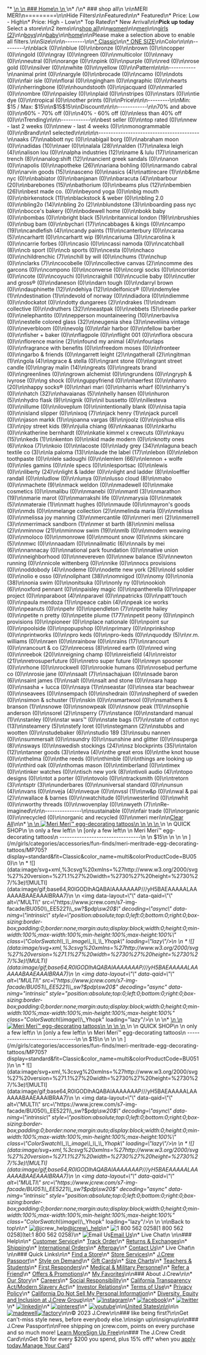 "*   [\n    \n    ### Home\n    \n    ](/)\n*   /\n*   ### shop all\n    \n\nMERI MERI\n=========\n\nHide Filters\n\nFeatured\n\n*   Featured\n*   Price: Low - High\n*   Price: High - Low\n*   Top Rated\n*   New Arrival\n\n**Pick up today** Select a store\n\n2 items\n\n[shop all](/all/?crawl=no)\n\n[women](/all/womens?crawl=no)\n\n[men](/all/mens?crawl=no)\n\n[girls (2)](/all/girls?crawl=no)\n\n[boys](/all/boys?crawl=no)\n\n[baby](/all/baby?crawl=no)\n\n[home](/all/home?crawl=no)\n\nPlease make a selection above to enable all filters.\n\nSize\n\n\n--------\n\n[*   Classic](/all/?brand=MERI%20MERI&crawl=no&fit=Classic)\n\n[*   ONE SIZE](/all/?brand=MERI%20MERI&crawl=no&size=ONE%20SIZE)\n\nColor\n\n\n---------\n\nblack (0)\n\nblue (0)\n\nbronze (0)\n\nbrown (0)\n\ncopper (0)\n\ngold (0)\n\ngray (0)\n\ngreen (0)\n\nmulticolor (0)\n\nnavy (0)\n\nneutral (0)\n\norange (0)\n\npink (0)\n\npurple (0)\n\nred (0)\n\nrose gold (0)\n\nsilver (0)\n\nwhite (0)\n\nyellow (0)\n\nPattern\n\n\n-----------\n\nanimal print (0)\n\nargyle (0)\n\nbrocade (0)\n\ncamo (0)\n\ndots (0)\n\nfair isle (0)\n\nfloral (0)\n\ngingham (0)\n\ngraphic (0)\n\nhearts (0)\n\nherringbone (0)\n\nhoundstooth (0)\n\njacquard (0)\n\nmarled (0)\n\nombre (0)\n\npaisley (0)\n\nplaid (0)\n\nstripes (0)\n\nstars (0)\n\ntie dye (0)\n\ntropical (0)\n\nother prints (0)\n\nPrice\n\n\n---------\n\nMin: $15 / Max: $15\n\n$15$15\n\nDiscount\n\n\n------------\n\n70% and above (0)\n\n60% - 70% off (0)\n\n40% - 60% off (0)\n\nless than 40% off (0)\n\nTrending\n\n\n------------\n\nbest seller (0)\n\ntop rated (0)\n\nnew - last 2 weeks (0)\n\nnew - last 4 weeks (0)\n\nmonogrammable (0)\n\nBrand\n\n1 selected[](/all/?crawl=no)\n\n\n\n\n-----------------------------------------\n\n[](/all/?brand=AAKS,MERI%20MERI&crawl=no)aaks (7)\n\nabbott nyc (0)\n\nabigail borg (0)\n\nabraham moon (0)\n\n[](/all/?brand=ADIDAS,MERI%20MERI&crawl=no)adidas (10)\n\naer (0)\n\n[](/all/?brand=ALALA,MERI%20MERI&crawl=no)alala (28)\n\n[](/all/?brand=ALDEN,MERI%20MERI&crawl=no)alden (17)\n\n[](/all/?brand=ALEXA%20LEIGH,MERI%20MERI&crawl=no)alexa leigh (4)\n\nalison lou (0)\n\n[](/all/?brand=ALPHA%20INDUSTRIES,MERI%20MERI&crawl=no)alpha industries (12)\n\n[](/all/?brand=AME%20%26%20LULU,MERI%20MERI&crawl=no)ame & lulu (17)\n\n[](/all/?brand=AMERICAN%20TRENCH,MERI%20MERI&crawl=no)american trench (8)\n\n[](/all/?brand=ANALOG%3ASHIFT,MERI%20MERI&crawl=no)analog:shift (12)\n\nancient greek sandals (0)\n\nanon (0)\n\napolis (0)\n\n[](/all/?brand=APOTHEKE,MERI%20MERI&crawl=no)apotheke (26)\n\nariana bohling (0)\n\narmando cabral (0)\n\n[](/all/?brand=ARVIN%20GOODS,MERI%20MERI&crawl=no)arvin goods (15)\n\nasceno (0)\n\n[](/all/?brand=ASICS,MERI%20MERI&crawl=no)asics (4)\n\n[](/all/?brand=ATTIRECARE,MERI%20MERI&crawl=no)attirecare (1)\n\nb&me nyc (0)\n\nbabiator (0)\n\nbanjanan (0)\n\n[](/all/?brand=BARACUTA,MERI%20MERI&crawl=no)baracuta (4)\n\n[](/all/?brand=BARBOUR,MERI%20MERI&crawl=no)barbour (20)\n\n[](/all/?brand=BAREBONES,MERI%20MERI&crawl=no)barebones (15)\n\nbathorium (0)\n\n[](/all/?brand=BEAMS%20PLUS,MERI%20MERI&crawl=no)beams plus (12)\n\n[](/all/?brand=BEMBIEN,MERI%20MERI&crawl=no)bembien (26)\n\nbest made co. (0)\n\nbeyond yoga (0)\n\nbig mouth (0)\n\n[](/all/?brand=Birkenstock,MERI%20MERI&crawl=no)birkenstock (11)\n\nblackstock & weber (0)\n\nbling 2.0 (0)\n\n[](/all/?brand=BLING2O,MERI%20MERI&crawl=no)bling2o (14)\n\n[](/all/?brand=BLING%202o,MERI%20MERI&crawl=no)bling 2o (2)\n\n[](/all/?brand=BLUNDSTONE,MERI%20MERI&crawl=no)blundstone (3)\n\nboarding pass nyc (0)\n\nbocce's bakery (0)\n\nbodewell home (0)\n\nbokk baby (0)\n\nbombas (0)\n\n[](/all/?brand=BRIGHT%20BLACK,MERI%20MERI&crawl=no)bright black (5)\n\n[](/all/?brand=BRITANNICAL%20LONDON,MERI%20MERI&crawl=no)britannical london (19)\n\nbrushies (0)\n\nbug bam (0)\n\n[](/all/?brand=BYCHARI,MERI%20MERI&crawl=no)bychari (17)\n\ncabbages & kings (0)\n\n[](/all/?brand=CAMPO,MERI%20MERI&crawl=no)campo (19)\n\n[](/all/?brand=CANDLEFISH,MERI%20MERI&crawl=no)candlefish (4)\n\n[](/all/?brand=CANDY%20PAINTS,MERI%20MERI&crawl=no)candy paints (11)\n\ncanterbury (0)\n\n[](/all/?brand=CARAA,MERI%20MERI&crawl=no)caraa (5)\n\ncarhartt (0)\n\n[](/all/?brand=CARHARTT%20WIP,MERI%20MERI&crawl=no)carhartt wip (9)\n\n[](/all/?brand=CARIUMA,MERI%20MERI&crawl=no)cariuma (3)\n\ncarolina k (0)\n\ncarrie forbes (0)\n\ncasio (0)\n\ncassi namoda (0)\n\n[](/all/?brand=CATCHBALL,MERI%20MERI&crawl=no)catchball (8)\n\ncb sport (0)\n\ncb sports (0)\n\ncesta (0)\n\nchaco (0)\n\n[](/all/?brand=CHILDRENCHIC,MERI%20MERI&crawl=no)childrenchic (7)\n\nchill by will (0)\n\n[](/all/?brand=CHUMS,MERI%20MERI&crawl=no)chums (1)\n\nchup (0)\n\n[](/all/?brand=CLARKS,MERI%20MERI&crawl=no)clarks (7)\n\ncocobelle (0)\n\n[](/all/?brand=COLLECTIVE%20CANVAS,MERI%20MERI&crawl=no)collective canvas (2)\n\ncomme des garcons (0)\n\ncompono (0)\n\nconverse (0)\n\ncorgi socks (0)\n\ncorridor (0)\n\ncote (0)\n\ncoyuchi (0)\n\n[](/all/?brand=CRAIGHILL,MERI%20MERI&crawl=no)craighill (10)\n\ncuclie baby (0)\n\ncutler and gross® (0)\n\ndaneson (0)\n\ndarn tough (0)\n\ndarryl brown (0)\n\n[](/all/?brand=DAUPHINETTE,MERI%20MERI&crawl=no)dauphinette (12)\n\n[](/all/?brand=DEHIYA,MERI%20MERI&crawl=no)dehiya (12)\n\ndelfonics® (0)\n\n[](/all/?brand=DEMYLEE,MERI%20MERI&crawl=no)demylee (1)\n\n[](/all/?brand=DESTINATION,MERI%20MERI&crawl=no)destination (1)\n\ndevold of norway (0)\n\ndiadora (0)\n\ndiemme (0)\n\ndockatot (0)\n\n[](/all/?brand=DOTTY%20DUNGAREES,MERI%20MERI&crawl=no)dotty dungarees (2)\n\n[](/all/?brand=DRAKES,MERI%20MERI&crawl=no)drakes (1)\n\ndream collective (0)\n\n[](/all/?brand=DRUTHERS,MERI%20MERI&crawl=no)druthers (32)\n\neastpak (0)\n\n[](/all/?brand=EBBETS,MERI%20MERI&crawl=no)ebbets (5)\n\nedie parker (0)\n\nelephantito (0)\n\n[](/all/?brand=EPPERSON%20MOUNTAINEERING,MERI%20MERI&crawl=no)epperson mountaineering (10)\n\nerbaviva (0)\n\n[](/all/?brand=ESTELLE%20COLORED%20GLASS,MERI%20MERI&crawl=no)estelle colored glass (32)\n\n[](/all/?brand=EUGENIA%20SHEA,MERI%20MERI&crawl=no)eugenia shea (3)\n\neveliina vintage (0)\n\neverbloom (0)\n\nevolg (0)\n\nfair harbor (0)\n\nfellow barber (0)\n\nfisher + baker (0)\n\nflagpole (0)\n\nflight 001 (0)\n\nflora obscura (0)\n\n[](/all/?brand=FLORENCE%20MARINE,MERI%20MERI&crawl=no)florence marine (2)\n\n[](/all/?brand=FOUND%20MY%20ANIMAL,MERI%20MERI&crawl=no)found my animal (4)\n\nfourlaps (0)\n\nfragrance with benefits (0)\n\nfreedom moses (0)\n\nfronteer (0)\n\ngarbo & friends (0)\n\n[](/all/?brand=GARRETT%20LEIGHT,MERI%20MERI&crawl=no)garrett leight (2)\n\n[](/all/?brand=GATHERALL,MERI%20MERI&crawl=no)gatherall (2)\n\n[](/all/?brand=GITMAN,MERI%20MERI&crawl=no)gitman (1)\n\n[](/all/?brand=GOLA,MERI%20MERI&crawl=no)gola (4)\n\ngrace & stella (0)\n\ngrant stone (0)\n\ngrant street candle (0)\n\n[](/all/?brand=GRAY%20MALIN,MERI%20MERI&crawl=no)gray malin (14)\n\ngreats (0)\n\ngreats brand (0)\n\ngreenlines (0)\n\ngrown alchemist (0)\n\ngrundens (0)\n\ngryph & ivyrose (0)\n\ng shock (0)\n\nguppyfriend (0)\n\nhaerfest (0)\n\n[](/all/?brand=HANRO,MERI%20MERI&crawl=no)hanro (20)\n\nhappy socks® (0)\n\nhari mari (0)\n\nharris wharf (0)\n\nharry's (0)\n\n[](/all/?brand=HATCH,MERI%20MERI&crawl=no)hatch (32)\n\n[](/all/?brand=HAVAIANAS,MERI%20MERI&crawl=no)havaianas (5)\n\nhelly hansen (0)\n\n[](/all/?brand=HURON,MERI%20MERI&crawl=no)huron (5)\n\n[](/all/?brand=HYDRO%20FLASK,MERI%20MERI&crawl=no)hydro flask (9)\n\nignik (0)\n\nil bussetto (0)\n\nillesteva (0)\n\nillume (0)\n\niloveplum (0)\n\nintentionally blank (0)\n\nisa tapia (0)\n\nisland slipper (0)\n\n[](/all/?brand=IXOQ,MERI%20MERI&crawl=no)ixoq (7)\n\n[](/all/?brand=JACK%20HENRY,MERI%20MERI&crawl=no)jack henry (1)\n\njack purcell (0)\n\n[](/all/?brand=JASON%20MARKK,MERI%20MERI&crawl=no)jason markk (1)\n\n[](/all/?brand=JOANNA%20VARGAS,MERI%20MERI&crawl=no)joanna vargas (8)\n\njoolz (0)\n\n[](/all/?brand=JOSHUA%20ELLIS,MERI%20MERI&crawl=no)joshua ellis (3)\n\n[](/all/?brand=JOY%20STREET%20KIDS,MERI%20MERI&crawl=no)joy street kids (9)\n\n[](/all/?brand=Julia%20Chiang,MERI%20MERI&crawl=no)julia chiang (6)\n\nkaanas (0)\n\nkarhu (0)\n\nkatherine bernhardt (0)\n\nkatie kimmel x crewcuts (0)\n\n[](/all/?brand=KAYU,MERI%20MERI&crawl=no)kayu (15)\n\n[](/all/?brand=KEDS,MERI%20MERI&crawl=no)keds (1)\n\nkenton (0)\n\nkid made modern (0)\n\n[](/all/?brand=KNOTTY%20ONES,MERI%20MERI&crawl=no)knotty ones (6)\n\n[](/all/?brand=KOA,MERI%20MERI&crawl=no)koa (7)\n\nkoio (0)\n\nlacoste (0)\n\n[](/all/?brand=LADY%20GREY,MERI%20MERI&crawl=no)lady grey (34)\n\n[](/all/?brand=LAGUNA%20BEACH%20TEXTILE%20CO,MERI%20MERI&crawl=no)laguna beach textile co (3)\n\n[](/all/?brand=LA%20PALOMA,MERI%20MERI&crawl=no)la paloma (13)\n\n[](/all/?brand=LAUDE%20THE%20LABEL,MERI%20MERI&crawl=no)laude the label (17)\n\nlebon (0)\n\nlebon toothpaste (0)\n\nlele sadoughi (0)\n\n[](/all/?brand=LEMLEM,MERI%20MERI&crawl=no)lemlem (66)\n\nlennon + wolfe (0)\n\nles gamins (0)\n\nle specs (0)\n\nlesportsac (0)\n\nlewis (0)\n\n[](/all/?brand=LIBERTY,MERI%20MERI&crawl=no)liberty (24)\n\nlight & ladder (0)\n\n[](/all/?brand=LIGHT%20AND%20LADDER,MERI%20MERI&crawl=no)light and ladder (8)\n\nloeffler randall (0)\n\nludlow (0)\n\nlunya (0)\n\n[](/all/?brand=LUSSO%20CLOUD,MERI%20MERI&crawl=no)lusso cloud (8)\n\nmabo (0)\n\n[](/all/?brand=MACHETE,MERI%20MERI&crawl=no)machete (9)\n\nmack weldon (0)\n\nmadewell (0)\n\nmake cosmetics (0)\n\nmalibu (0)\n\nmanebi (0)\n\n[](/all/?brand=MANTL,MERI%20MERI&crawl=no)mantl (3)\n\n[](/all/?brand=MARATHON,MERI%20MERI&crawl=no)marathon (19)\n\nmarie marot (0)\n\nmarrakshi life (0)\n\nmarysia (0)\n\n[](/all/?brand=MATEK,MERI%20MERI&crawl=no)matek (5)\n\n[](/all/?brand=MATERAIE,MERI%20MERI&crawl=no)materaie (1)\n\nmatt hughes (0)\n\nmaude (0)\n\nmayron's goods (0)\n\nmds (0)\n\n[](/all/?brand=MELANGE%20COLLECTION,MERI%20MERI&crawl=no)melange collection (2)\n\nmelinda maria (0)\n\nmelissa (0)\n\n[](/all/?brand=MELISSA%20JOY%20MANNING,MERI%20MERI&crawl=no)melissa joy manning (3)\n\nmercantile (0)\n\n[](/all/?crawl=no)meri meri (2)\n\n[](/all/?brand=MERI%20MERI,MERRELL&crawl=no)merrell (3)\n\n[](/all/?brand=MERI%20MERI,MERRIMACK%20SANDBORN&crawl=no)merrimack sandborn (1)\n\n[](/all/?brand=MER%20ST%20BARTH,MERI%20MERI&crawl=no)mer st barth (8)\n\n[](/all/?brand=MERI%20MERI,MINI%20MELISSA&crawl=no)mini melissa (2)\n\n[](/all/?brand=MERI%20MERI,MINNOW&crawl=no)minnow (21)\n\n[](/all/?brand=MERI%20MERI,MINNOW%20SWIM&crawl=no)minnow swim (19)\n\nmlb (0)\n\nmodern weaving (0)\n\nmoloco (0)\n\nmonrowe (0)\n\nmount snow (0)\n\n[](/all/?brand=MERI%20MERI,MS%20SKINCARE&crawl=no)ms skincare (5)\n\nmwc (0)\n\nnaadam (0)\n\n[](/all/?brand=MERI%20MERI,NAILMATIC&crawl=no)nailmatic (6)\n\n[](/all/?brand=MERI%20MERI,NAILS%20BY%20MEI&crawl=no)nails by mei (6)\n\nnannacay (0)\n\nnational park foundation (0)\n\nnative union (0)\n\nneighborhood (0)\n\nnevereven (0)\n\n[](/all/?brand=MERI%20MERI,New%20Balance&crawl=no)new balance (5)\n\nnewton running (0)\n\nnicole wittenberg (0)\n\nnike (0)\n\nnocs provisions (0)\n\n[](/all/?brand=MERI%20MERI,ODDOBODY&crawl=no)oddobody (4)\n\nodeme (0)\n\n[](/all/?brand=MERI%20MERI,ODETTE%20NEW%20YORK&crawl=no)odette new york (26)\n\nold soldier (0)\n\nolio e osso (0)\n\n[](/all/?brand=MERI%20MERI,OLIPHANT&crawl=no)oliphant (38)\n\nomnigod (0)\n\nomy (0)\n\n[](/all/?brand=MERI%20MERI,ONIA&crawl=no)onia (38)\n\nonia swim (0)\n\nonitsuka (0)\n\nonly ny (0)\n\n[](/all/?brand=MERI%20MERI,OOKIOH&crawl=no)ookioh (6)\n\noxford pennant (0)\n\npaisley magic (0)\n\npantherella (0)\n\npaper project (0)\n\n[](/all/?brand=MERI%20MERI,PARABOOT&crawl=no)paraboot (4)\n\nparavel (0)\n\npatricks (0)\n\npatt'touch (0)\n\n[](/all/?brand=MERI%20MERI,PAULA%20MENDOZA&crawl=no)paula mendoza (1)\n\n[](/all/?brand=MERI%20MERI,PEACE%20CABIN&crawl=no)peace cabin (4)\n\npeak ice works (0)\n\npeanuts (0)\n\npehr (0)\n\n[](/all/?brand=MERI%20MERI,PENDLETON&crawl=no)pendleton (7)\n\npetite hailey (0)\n\npetite n pretty (0)\n\n[](/all/?brand=MERI%20MERI,PETITE%20PLUME&crawl=no)petite plume (177)\n\npetit peony (0)\n\npinch provisions (0)\n\npioneer (0)\n\nplace nationale (0)\n\npoint sur (0)\n\npoolside (0)\n\npopupshop (0)\n\nprimary (0)\n\nprinkshop (0)\n\nprintworks (0)\n\npro keds (0)\n\npro-keds (0)\n\n[](/all/?brand=MERI%20MERI,QUODDY&crawl=no)quoddy (5)\n\nr.m. williams (0)\n\nraen (0)\n\nrainbow (0)\n\n[](/all/?brand=MERI%20MERI,RAINS&crawl=no)rains (17)\n\nrancourt (0)\n\n[](/all/?brand=MERI%20MERI,RANCOURT%20%26%20CO&crawl=no)rancourt & co (2)\n\n[](/all/?brand=MERI%20MERI,RECESS&crawl=no)recess (8)\n\nred earth (0)\n\nred wing (0)\n\n[](/all/?brand=MERI%20MERI,REEBOK&crawl=no)reebok (20)\n\nreigning champ (0)\n\n[](/all/?brand=MERI%20MERI,REISFIELD&crawl=no)reisfield (4)\n\n[](/all/?brand=MERI%20MERI,REISTOR&crawl=no)reistor (21)\n\nretrosuperfuture (0)\n\nretro super future (0)\n\nreyn spooner (0)\n\nrhone (0)\n\nrockwell (0)\n\nrookie humans (0)\n\nrosebud perfume co (0)\n\nrosie jane (0)\n\n[](/all/?brand=MERI%20MERI,SAALT&crawl=no)saalt (7)\n\nsachajuan (0)\n\n[](/all/?brand=MERI%20MERI,SADE%20BARON&crawl=no)sade baron (6)\n\n[](/all/?brand=MERI%20MERI,SAINT%20JAMES&crawl=no)saint james (1)\n\nsalt (0)\n\nsalt and stone (0)\n\nsara happ (0)\n\nsasha + lucca (0)\n\n[](/all/?brand=MERI%20MERI,SAYA&crawl=no)saya (1)\n\nseastar (0)\n\nsea star beachwear (0)\n\nseavees (0)\n\nsempach (0)\n\nshedrain (0)\n\nshepherd of sweden (0)\n\n[](/all/?brand=MERI%20MERI,SIMON%20%26%20SCHUSTER&crawl=no)simon & schuster (1)\n\nskin (0)\n\nsmartwool (0)\n\n[](/all/?brand=MERI%20MERI,SMATHERS%20%26%20BRANSON&crawl=no)smathers & branson (1)\n\nsnowe (0)\n\nsnowpeak (0)\n\n[](/all/?brand=MERI%20MERI,SNOW%20PEAK&crawl=no)snow peak (11)\n\nsophie anderson (0)\n\n[](/all/?brand=MERI%20MERI,SOREL&crawl=no)sorel (2)\n\n[](/all/?brand=MERI%20MERI,SPERRY&crawl=no)sperry (7)\n\nstance (0)\n\n[](/all/?brand=MERI%20MERI,STANDARD%20MANUAL&crawl=no)standard manual (1)\n\nstanley (0)\n\nstar wars™ (0)\n\n[](/all/?brand=MERI%20MERI,STATE%20BAGS&crawl=no)state bags (17)\n\n[](/all/?brand=MERI%20MERI,STATE%20OF%20COTTON%20NYC&crawl=no)state of cotton nyc (13)\n\n[](/all/?brand=MERI%20MERI,STEAMERY&crawl=no)steamery (5)\n\nstefy loret (0)\n\n[](/all/?brand=MERI%20MERI,STEGMANN&crawl=no)stegmann (2)\n\nstubbs and wootten (0)\n\n[](/all/?brand=MERI%20MERI,STUDEBAKER&crawl=no)studebaker (6)\n\n[](/all/?brand=MERI%20MERI,STUDIO%20189&crawl=no)studio 189 (3)\n\nsubu nannen (0)\n\nsummersalt (0)\n\nsundry (0)\n\nsunshine and glitter (0)\n\n[](/all/?brand=MERI%20MERI,SUPERGA&crawl=no)superga (8)\n\nsways (0)\n\n[](/all/?brand=MERI%20MERI,SWEDISH%20STOCKINGS&crawl=no)swedish stockings (24)\n\n[](/all/?brand=MERI%20MERI,SZ%20BLOCKPRINTS&crawl=no)sz blockprints (35)\n\n[](/all/?brand=MERI%20MERI,TALON&crawl=no)talon (12)\n\n[](/all/?brand=MERI%20MERI,TANNER%20GOODS&crawl=no)tanner goods (3)\n\n[](/all/?brand=MERI%20MERI,TEVA&crawl=no)teva (4)\n\nthe great eros (0)\n\nthe knot house (0)\n\nthelma (0)\n\nthe reeds (0)\n\nthimble (0)\n\nthings are looking up (0)\n\nthird oak (0)\n\nthomas mason (0)\n\ntimberland (0)\n\ntimex (0)\n\ntinker watches (0)\n\n[](/all/?brand=MERI%20MERI,TISCH%20NEW%20YORK&crawl=no)tisch new york (8)\n\n[](/all/?brand=MERI%20MERI,TIVOLI%20AUDIO&crawl=no)tivoli audio (4)\n\ntopo designs (0)\n\ntot a porter (0)\n\ntovolo (0)\n\ntracksmith (0)\n\n[](/all/?brand=MERI%20MERI,TRETORN&crawl=no)tretorn (3)\n\n[](/all/?brand=MERI%20MERI,TSPTR&crawl=no)tsptr (3)\n\nunderbares (0)\n\nuniversal standard (0)\n\n[](/all/?brand=MERI%20MERI,UNSUN&crawl=no)unsun (4)\n\nvans (0)\n\n[](/all/?brand=MERI%20MERI,VEJA&crawl=no)veja (4)\n\nveque (0)\n\n[](/all/?brand=MERI%20MERI,VSSL&crawl=no)vssl (1)\n\nw&p (0)\n\n[](/all/?brand=MERI%20MERI,WAL%20%26%20PAI&crawl=no)wal & pai (2)\n\nwallace & barnes (0)\n\nwatchitude (0)\n\nwesterlind (0)\n\nwhit (0)\n\nworthy threads (0)\n\nwovenplay (0)\n\n[](/all/?brand=MERI%20MERI,WYETH&crawl=no)wyeth (7)\n\nRe-imagined\n\n\n---------------\n\nsustainable (0)\n\nfair trade (0)\n\norganic (0)\n\nrecycled (0)\n\norganic and recycled (0)\n\nmeri meri[](/all/?crawl=no)\n\n[Clear All](/all/?crawl=no)\n\n*   [\n    \n    ![ Meri Meri&trade; egg-decorating tattoos](https://www.jcrew.com/s7-img-facade/BU050_EE5221?hei=640&crop=0,0,512,0)\n    \n    \n    \n    ](/m/girls/categories/accessories/fun-finds/meri-meritrade-egg-decorating-tattoos/MP705?display=standard&fit=Classic&color_name=multi&colorProductCode=BU050)\n    \n    QUICK SHOP\n    \n    only a few left\n    \n    [only a few left\n    \n    Meri Meri™ egg-decorating tattoos\n    ---------------------------------\n    \n    $15\n    \n    \n    \n    ](/m/girls/categories/accessories/fun-finds/meri-meritrade-egg-decorating-tattoos/MP705?display=standard&fit=Classic&color_name=multi&colorProductCode=BU050)\n    \n    *   ![](data:image/svg+xml,%3csvg%20xmlns=%27http://www.w3.org/2000/svg%27%20version=%271.1%27%20width=%2730%27%20height=%2730%27/%3e)![MULTI](data:image/gif;base64,R0lGODlhAQABAIAAAAAAAP///yH5BAEAAAAALAAAAAABAAEAAAIBRAA7)\n        \n        <img data-layout=\"\" data-qaid=\"\" alt=\"MULTI\" src=\"https://www.jcrew.com/s7-img-facade/BU050\\_EE5221\\_sw?$pdp\\_sw20$\" decoding=\"async\" data-nimg=\"intrinsic\" style=\"position:absolute;top:0;left:0;bottom:0;right:0;box-sizing:border-box;padding:0;border:none;margin:auto;display:block;width:0;height:0;min-width:100%;max-width:100%;min-height:100%;max-height:100%\" class=\"ColorSwatch\\_\\_image\\_\\_\\_Yhopk\" loading=\"lazy\"/>\n        \n    *   ![](data:image/svg+xml,%3csvg%20xmlns=%27http://www.w3.org/2000/svg%27%20version=%271.1%27%20width=%2730%27%20height=%2730%27/%3e)![MULTI](data:image/gif;base64,R0lGODlhAQABAIAAAAAAAP///yH5BAEAAAAALAAAAAABAAEAAAIBRAA7)\n        \n        <img data-layout=\"\" data-qaid=\"\" alt=\"MULTI\" src=\"https://www.jcrew.com/s7-img-facade/BU051\\_EE5221\\_sw?$pdp\\_sw20$\" decoding=\"async\" data-nimg=\"intrinsic\" style=\"position:absolute;top:0;left:0;bottom:0;right:0;box-sizing:border-box;padding:0;border:none;margin:auto;display:block;width:0;height:0;min-width:100%;max-width:100%;min-height:100%;max-height:100%\" class=\"ColorSwatch\\_\\_image\\_\\_\\_Yhopk\" loading=\"lazy\"/>\n        \n    \n*   [\n    \n    ![ Meri Meri&trade; egg-decorating tattoos](https://www.jcrew.com/s7-img-facade/BU051_EE5221?hei=640&crop=0,0,512,0)\n    \n    \n    \n    ](/m/girls/categories/accessories/fun-finds/meri-meritrade-egg-decorating-tattoos/MP705?display=standard&fit=Classic&color_name=multi&colorProductCode=BU051)\n    \n    QUICK SHOP\n    \n    only a few left\n    \n    [only a few left\n    \n    Meri Meri™ egg-decorating tattoos\n    ---------------------------------\n    \n    $15\n    \n    \n    \n    ](/m/girls/categories/accessories/fun-finds/meri-meritrade-egg-decorating-tattoos/MP705?display=standard&fit=Classic&color_name=multi&colorProductCode=BU051)\n    \n    *   ![](data:image/svg+xml,%3csvg%20xmlns=%27http://www.w3.org/2000/svg%27%20version=%271.1%27%20width=%2730%27%20height=%2730%27/%3e)![MULTI](data:image/gif;base64,R0lGODlhAQABAIAAAAAAAP///yH5BAEAAAAALAAAAAABAAEAAAIBRAA7)\n        \n        <img data-layout=\"\" data-qaid=\"\" alt=\"MULTI\" src=\"https://www.jcrew.com/s7-img-facade/BU050\\_EE5221\\_sw?$pdp\\_sw20$\" decoding=\"async\" data-nimg=\"intrinsic\" style=\"position:absolute;top:0;left:0;bottom:0;right:0;box-sizing:border-box;padding:0;border:none;margin:auto;display:block;width:0;height:0;min-width:100%;max-width:100%;min-height:100%;max-height:100%\" class=\"ColorSwatch\\_\\_image\\_\\_\\_Yhopk\" loading=\"lazy\"/>\n        \n    *   ![](data:image/svg+xml,%3csvg%20xmlns=%27http://www.w3.org/2000/svg%27%20version=%271.1%27%20width=%2730%27%20height=%2730%27/%3e)![MULTI](data:image/gif;base64,R0lGODlhAQABAIAAAAAAAP///yH5BAEAAAAALAAAAAABAAEAAAIBRAA7)\n        \n        <img data-layout=\"\" data-qaid=\"\" alt=\"MULTI\" src=\"https://www.jcrew.com/s7-img-facade/BU051\\_EE5221\\_sw?$pdp\\_sw20$\" decoding=\"async\" data-nimg=\"intrinsic\" style=\"position:absolute;top:0;left:0;bottom:0;right:0;box-sizing:border-box;padding:0;border:none;margin:auto;display:block;width:0;height:0;min-width:100%;max-width:100%;min-height:100%;max-height:100%\" class=\"ColorSwatch\\_\\_image\\_\\_\\_Yhopk\" loading=\"lazy\"/>\n        \n    \n\nBack to top\n\n*   ![@jcrew_help](/next-static/images/sidecar-modules/footer/twitter-2.svg)[@jcrew\\_help](https://twitter.com/jcrew_help)\n*   ![1 800 562 0258](/next-static/images/sidecar-modules/footer/phone-2.svg)[1 800 562 0258](tel:1 800 562 0258)\n*   ![Email Us](/next-static/images/sidecar-modules/footer/email.svg)[Email Us](mailto:help@jcrew.com)\n*   Live Chat\n    \n\n### Help\n\n*   [Customer Service](/help/customer-service)\n*   [Track Order](/help/order-status)\n*   [Returns & Exchanges](/help/returns-exchanges)\n*   [Shipping](/help/shipping-handling)\n*   [International Orders](/help/international-orders)\n*   [Afterpay](/afterpay-faq)\n*   [Contact Us](/help/contact-us)\n*   Live Chat\n    \n\n### Quick Links\n\n*   [Find a Store](https://stores.jcrew.com/search)\n*   [Store Services](/s/store-services)\n*   [J.Crew Passport](/s/rewards)\n*   [Style on Demand](/s/style-on-demand)\n*   [Gift Cards](/help/gift-card)\n*   [Size Charts](/r/size-charts)\n*   [Teachers & Students](/s/teacher-student-discount)\n*   [First Responders](/s/military-medical-first-responder-discount)\n*   [Medical & Military Personnel](/s/military-medical-first-responder-discount)\n*   [Refer a Friend](/share)\n*   [Offers & Promotions](/best-deals)\n*   [My Favorites](/favorites)\n\n### About J.Crew\n\n*   [Our Story](/s/aboutus)\n*   [Careers](https://jobs.jcrew.com)\n*   [Social Responsibility](/s/corporate-responsibility)\n*   [California Transparency Act/Modern Slavery Act](/s/CSR-california-transparency-act)\n*   [Investor Relations](https://investors.jcrew.com)\n*   [Terms of Use](/help/terms-of-use)\n*   [Privacy Policy](/help/privacy-policy)\n*   [California Do Not Sell My Personal Information](https://jcrew.clarip.com/dsr/create?brand=jcrew&type=3)\n*   [Diversity, Equity and Inclusion at J.Crew Group](/s/diversity-equity-inclusion)\n\n*   [![instagram](/next-static/images/sidecar-modules/footer/instagram-2.svg)](http://instagram.com/jcrew)\n*   [![facebook](/next-static/images/sidecar-modules/footer/facebook-2.svg)](https://www.facebook.com/jcrew)\n*   [![twitter](/next-static/images/sidecar-modules/footer/twitter-2.svg)](https://twitter.com/jcrew)\n*   [![linkedin](/next-static/images/sidecar-modules/footer/linkedin.svg)](https://www.linkedin.com/company/j-crew)\n*   [![pinterest](/next-static/images/sidecar-modules/footer/pinterest-2.svg)](http://pinterest.com/jcrew/)\n*   [![youtube](/next-static/images/sidecar-modules/footer/youtube-2.svg)](http://www.youtube.com/user/jcrewinsider)\n\n[United States\n\n](/r/context-chooser)\n\n[![madewell](/next-static/images/sidecar-modules/footer/madewell.svg)](https://www.madewell.com)[![factory](/next-static/images/sidecar-modules/navigation/jcrew-factory-logo-black.svg)](https://factory.jcrew.com)\n\n© 2023 J.Crew\n\n### like being first?\n\nGet can't-miss style news, before everybody else.\n\nsign up\n\nsignup\n\n### J.Crew Passport\n\nFree shipping on jcrew.com, points on every purchase and so much more! [Learn More](/s/rewards)[Sign Up Free](/?register=true)\n\n### The J.Crew Credit Card\n\nGet $10 for every $200 you spend, plus 15% off\\* when you [apply today.](/s/credit-card)[Manage Your Card](https://d.comenity.net/jcrew/)"